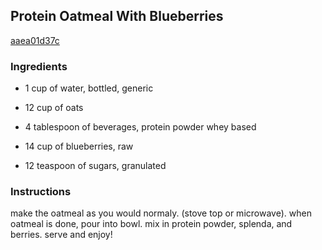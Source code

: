 ## Protein Oatmeal With Blueberries

[aaea01d37c](http://www.food.com/recipe/protein-oatmeal-with-blueberries-248054)

### Ingredients

 - 1 cup of water, bottled, generic

 - 12 cup of oats

 - 4 tablespoon of beverages, protein powder whey based

 - 14 cup of blueberries, raw

 - 12 teaspoon of sugars, granulated

### Instructions

make the oatmeal as you would normaly. (stove top or microwave). when oatmeal is done, pour into bowl. mix in protein powder, splenda, and berries. serve and enjoy!